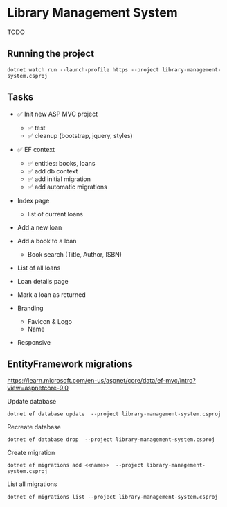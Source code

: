 # Library Management System

TODO

## Running the project

```pwsh
dotnet watch run --launch-profile https --project library-management-system.csproj
```

## Tasks

- ✅ Init new ASP MVC project
    - ✅ test
    - ✅ cleanup (bootstrap, jquery, styles)

- ✅ EF context
    - ✅ entities: books, loans
    - ✅ add db context
    - ✅ add initial migration
    - ✅ add automatic migrations

- Index page
    - list of current loans

- Add a new loan

- Add a book to a loan
    - Book search (Title, Author, ISBN)

- List of all loans

- Loan details page

- Mark a loan as returned

- Branding
	- Favicon & Logo
	- Name

- Responsive

## EntityFramework migrations

<https://learn.microsoft.com/en-us/aspnet/core/data/ef-mvc/intro?view=aspnetcore-9.0>

Update database

```pwsh
dotnet ef database update  --project library-management-system.csproj
```

Recreate database

```pwsh
dotnet ef database drop  --project library-management-system.csproj
```

Create migration

```pwsh
dotnet ef migrations add <<name>>  --project library-management-system.csproj
```

List all migrations

```pwsh
dotnet ef migrations list --project library-management-system.csproj
```

